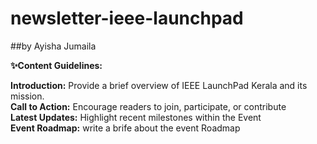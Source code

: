# newsletter-ieee-launchpad 
##by Ayisha Jumaila

**✨Content Guidelines:**

**Introduction:** Provide a brief overview of IEEE LaunchPad Kerala and its mission.<br>
**Call to Action:** Encourage readers to join, participate, or contribute <br>
**Latest Updates:** Highlight recent milestones within the Event <br>
**Event  Roadmap:** write a  brife about the event Roadmap <br>
